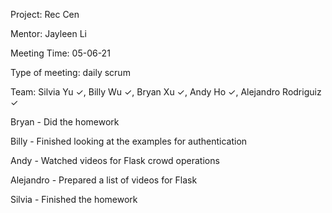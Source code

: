 Project: Rec Cen

Mentor: Jayleen Li

Meeting Time: 05-06-21

Type of meeting: daily scrum

Team: Silvia Yu ✓, Billy Wu ✓, Bryan Xu ✓, Andy Ho ✓, Alejandro Rodriguiz ✓

Bryan - Did the homework

Billy - Finished looking at the examples for authentication

Andy - Watched videos for Flask crowd operations

Alejandro - Prepared a list of videos for Flask

Silvia - Finished the homework
